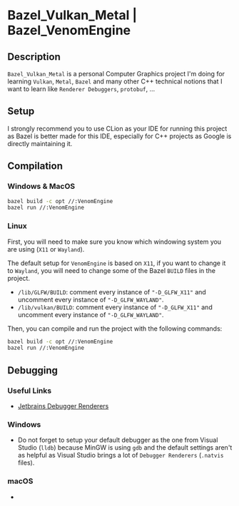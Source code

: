 # Bazel_Vulkan_Metal | Bazel_VenomEngine

## Description

`Bazel_Vulkan_Metal` is a personal Computer Graphics project I'm doing for learning `Vulkan`, `Metal`, `Bazel` and many other C++ technical notions that I want to learn like `Renderer Debuggers`, `protobuf`, ...


## Setup

I strongly recommend you to use CLion as your IDE for running this project as Bazel is better made for this IDE, especially for C++ projects as Google is directly maintaining it. 

## Compilation

### Windows & MacOS

```bash
bazel build -c opt //:VenomEngine
bazel run //:VenomEngine
```

### Linux

First, you will need to make sure you know which windowing system you are using (`X11` or `Wayland`).

The default setup for `VenomEngine` is based on `X11`, if you want to change it to `Wayland`, you will need to change some of the Bazel `BUILD` files in the project.

- `/lib/GLFW/BUILD`: comment every instance of `"-D_GLFW_X11"` and uncomment every instance of `"-D_GLFW_WAYLAND"`.
- `/lib/vulkan/BUILD`: comment every instance of `"-D_GLFW_X11"` and uncomment every instance of `"-D_GLFW_WAYLAND"`.

Then, you can compile and run the project with the following commands:


```bash
bazel build -c opt //:VenomEngine
bazel run //:VenomEngine
```

## Debugging

### Useful Links

- [Jetbrains Debugger Renderers](https://www.jetbrains.com/help/clion/qt-tutorial.html#debug-renderers)

### Windows

- Do not forget to setup your default debugger as the one from Visual Studio (`lldb`) because MinGW is using `gdb` and the default settings aren't as helpful as Visual Studio brings a lot of `Debugger Renderers` (`.natvis` files).

### macOS

- 